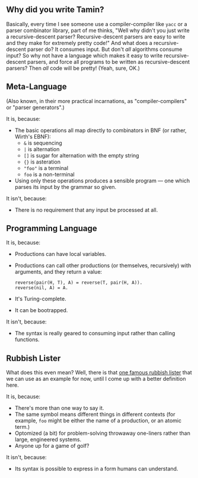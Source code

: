 
Why did you write Tamin?
------------------------

Basically, every time I see someone use a compiler-compiler like `yacc`
or a parser combinator library, part of me thinks, "Well why didn't
you just write a recursive-descent parser?  Recursive-descent parsers
are easy to write and they make for extremely pretty code!"
And what does a recursive-descent parser do?  It consumes input.  But
don't *all* algorithms consume input?  So why not have a language which
makes it easy to write recursive-descent parsers, and force all programs
to be written as recursive-descent parsers?  Then *all* code will be pretty!
(Yeah, sure, OK.)

Meta-Language
-------------

(Also known, in their more practical incarnations, as "compiler-compilers"
or "parser generators".)

It is, because:
    
*   The basic operations all map directly to combinators in BNF (or rather,
    Wirth's EBNF):
    *   `&` is sequencing
    *   `|` is alternation
    *   `[]` is sugar for alternation with the empty string
    *   `{}` is asteration
    *   `"foo"` is a terminal
    *   `foo` is a non-terminal
*   Using only these operations produces a sensible program — one which
    parses its input by the grammar so given.

It isn't, because:

*   There is no requirement that any input be processed at all.

Programming Language
--------------------

It is, because:
    
*   Productions can have local variables.
*   Productions can call other productions (or themselves,
    recursively) with arguments, and they return a value:

        reverse(pair(H, T), A) = reverse(T, pair(H, A)).
        reverse(nil, A) = A.

*   It's Turing-complete.
*   It can be bootrapped.

It isn't, because:

*   The syntax is really geared to consuming input rather than calling
    functions.

Rubbish Lister
--------------

What does this even mean?  Well, there is that
[one famous rubbish lister](http://perl.com/) that we can use as an example
for now, until I come up with a better definition here.

It is, because:
    
*   There's more than one way to say it.
*   The same symbol means different things in different contexts
    (for example, `foo` might be either the name of a production, or an
    atomic term.)
*   Optomized (a bit) for problem-solving throwaway one-liners rather than
    large, engineered systems.
*   Anyone up for a game of golf?

It isn't, because:

*   Its syntax is possible to express in a form humans can understand.
